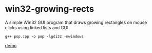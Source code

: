 # win32-growing-rects
A simple Win32 GUI program that draws growing rectangles on mouse clicks using linked lists and GDI.

```
g++ pop.cpp -o pop -lgdi32 -mwindows
```
[demo](!pop.gif)
